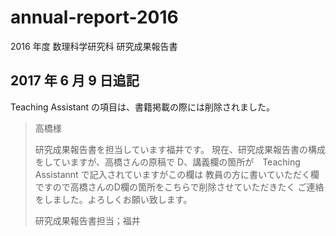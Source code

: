 # annual-report-2016
2016 年度 数理科学研究科 研究成果報告書

## 2017 年 6 月 9 日追記

Teaching Assistant の項目は、書籍掲載の際には削除されました。

> 高橋様
>
> 研究成果報告書を担当しています福井です。
> 現在、研究成果報告書の構成をしていますが、高橋さんの原稿で
> D、講義欄の箇所が　Teaching Assistannt で記入されていますがこの欄は
> 教員の方に書いていただく欄ですので高橋さんのD欄の箇所をこちらで削除させていただきたく
> ご連絡をしました。よろしくお願い致します。
> 
> 研究成果報告書担当；福井
